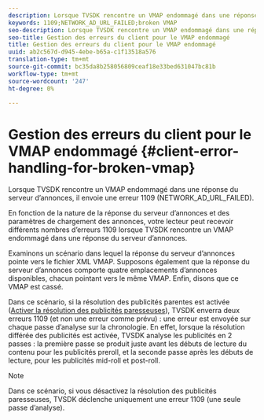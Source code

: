 ```yaml
---
description: Lorsque TVSDK rencontre un VMAP endommagé dans une réponse du serveur d’annonces, il envoie une erreur 1109 (NETWORK_AD_URL_FAILED).
keywords: 1109;NETWORK_AD_URL_FAILED;broken VMAP
seo-description: Lorsque TVSDK rencontre un VMAP endommagé dans une réponse du serveur d’annonces, il envoie une erreur 1109 (NETWORK_AD_URL_FAILED).
seo-title: Gestion des erreurs du client pour le VMAP endommagé
title: Gestion des erreurs du client pour le VMAP endommagé
uuid: ab2c567d-d945-4ebe-b65a-c1f13518a576
translation-type: tm+mt
source-git-commit: bc35da8b258056809ceaf18e33bed631047bc81b
workflow-type: tm+mt
source-wordcount: '247'
ht-degree: 0%

---
```



# Gestion des erreurs du client pour le VMAP endommagé {#client-error-handling-for-broken-vmap}

Lorsque TVSDK rencontre un VMAP endommagé dans une réponse du serveur d’annonces, il envoie une erreur 1109 (NETWORK_AD_URL_FAILED).

En fonction de la nature de la réponse du serveur d’annonces et des paramètres de chargement des annonces, votre lecteur peut recevoir différents nombres d’erreurs 1109 lorsque TVSDK rencontre un VMAP endommagé dans une réponse du serveur d’annonces.

Examinons un scénario dans lequel la réponse du serveur d’annonces pointe vers le fichier XML VMAP. Supposons également que la réponse du serveur d’annonces comporte quatre emplacements d’annonces disponibles, chacun pointant vers le même VMAP. Enfin, disons que ce VMAP est cassé.

Dans ce scénario, si la résolution des publicités parentes est activée ([Activer la résolution des publicités paresseuses](../../../../tvsdk-3x-android-prog/android-3x-advertising/ad-insertion/c-lazy-ad-resolving/t-enable-lazy-ad-resolving.md)), TVSDK enverra deux erreurs 1109 (et non une erreur comme prévu) : une erreur est envoyée sur chaque passe d’analyse sur la chronologie. En effet, lorsque la résolution différée des publicités est activée, TVSDK analyse les publicités en 2 passes : la première passe se produit juste avant les débuts de lecture du contenu pour les publicités preroll, et la seconde passe après les débuts de lecture, pour les publicités mid-roll et post-roll.

>[!NOTE]
>
>Dans ce scénario, si vous désactivez la résolution des publicités paresseuses, TVSDK déclenche uniquement une erreur 1109 (une seule passe d’analyse).